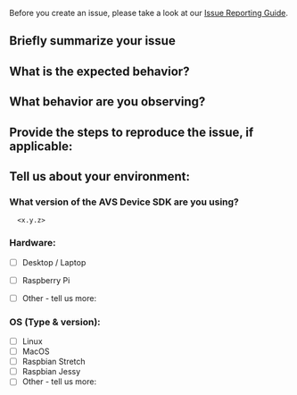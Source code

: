 Before you create an issue, please take a look at our [Issue Reporting Guide](https://github.com/alexa/avs-device-sdk/wiki/Issue-Reporting-Guide). 

## Briefly summarize your issue 
<!--- Provide a more detailed introduction to the issue itself, and why you consider it to be a bug -->

## What is the expected behavior?  
<!--- Tell us what should happen -->

## What behavior are you observing? 
<!--- Tell us what's happening instead -->

## Provide the steps to reproduce the issue, if applicable: 
<!--- Provide the steps for reproduce -->

## Tell us about your environment:
<!--- Include as many relevant details about the environment you experienced the bug in -->
### What version of the AVS Device SDK are you using? 
      <x.y.z> 
### Hardware:
- [ ] Desktop / Laptop
- [ ] Raspberry Pi
- [ ] Other - tell us more: 


### OS (Type & version): 
- [ ] Linux
- [ ] MacOS 
- [ ] Raspbian Stretch
- [ ] Raspbian Jessy 
- [ ] Other - tell us more: 
